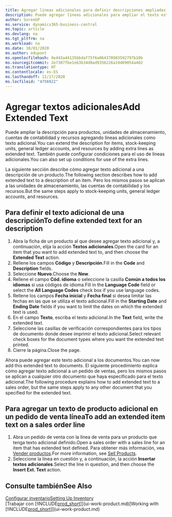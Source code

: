 ```yaml
---
title: Agregar líneas adicionales para definir descripciones ampliadas
description: Puede agregar líneas adicionales para ampliar el texto estándar que describe un producto, una cuenta y otros datos.
author: SorenGP
ms.service: dynamics365-business-central
ms.topic: article
ms.devlang: na
ms.tgt_pltfrm: na
ms.workload: na
ms.date: 10/01/2020
ms.author: edupont
ms.openlocfilehash: 9e443a44135bbdaf75f6a064370983592797b10b
ms.sourcegitcommit: 2e7307fbe1eb3b34d0ad9356226a19409054a402
ms.translationtype: HT
ms.contentlocale: es-ES
ms.lasthandoff: 12/17/2020
ms.locfileid: "4756922"
---
```

# <a name="add-extended-text"></a><span data-ttu-id="2b47e-103">Agregar textos adicionales</span><span class="sxs-lookup"><span data-stu-id="2b47e-103">Add Extended Text</span></span>

<span data-ttu-id="2b47e-104">Puede ampliar la descripción para productos, unidades de almacenamiento, cuentas de contabilidad y recursos agregando líneas adicionales como texto adicional.</span><span class="sxs-lookup"><span data-stu-id="2b47e-104">You can extend the description for items, stock-keeping units, general ledger accounts, and resources by adding extra lines as extended text.</span></span> <span data-ttu-id="2b47e-105">También puede configurar condiciones para el uso de líneas adicionales.</span><span class="sxs-lookup"><span data-stu-id="2b47e-105">You can also set up conditions for use of the extra lines.</span></span>  

<span data-ttu-id="2b47e-106">La siguiente sección describe cómo agregar texto adicional a una descripción de un producto.</span><span class="sxs-lookup"><span data-stu-id="2b47e-106">The following section describes how to add extended text to a description of an item.</span></span> <span data-ttu-id="2b47e-107">Pero los mismos pasos se aplican a las unidades de almacenamiento, las cuentas de contabilidad y los recursos.</span><span class="sxs-lookup"><span data-stu-id="2b47e-107">But the same steps apply to stock-keeping units, general ledger accounts, and resources.</span></span>  

## <a name="to-define-extended-text-for-an-description"></a><span data-ttu-id="2b47e-108">Para definir el texto adicional de una descripción</span><span class="sxs-lookup"><span data-stu-id="2b47e-108">To define extended text for an description</span></span>

1. <span data-ttu-id="2b47e-109">Abra la ficha de un producto al que desee agregar texto adicional y, a continuación, elija la acción **Textos adicionales**.</span><span class="sxs-lookup"><span data-stu-id="2b47e-109">Open the card for an item that you want to add extended text to, and then choose the **Extended Text** action.</span></span>
2. <span data-ttu-id="2b47e-110">Rellene los campos **Código** y **Descripción**.</span><span class="sxs-lookup"><span data-stu-id="2b47e-110">Fill in the **Code** and **Description** fields.</span></span>
3. <span data-ttu-id="2b47e-111">Seleccione **Nuevo**.</span><span class="sxs-lookup"><span data-stu-id="2b47e-111">Choose the **New**.</span></span>
4. <span data-ttu-id="2b47e-112">Rellene el campo **Cód. idioma** o seleccione la casilla **Común a todos los idiomas** si usa códigos de idioma.</span><span class="sxs-lookup"><span data-stu-id="2b47e-112">Fill in the **Language Code** field or select the **All Language Codes** check box if you use language codes.</span></span>
5. <span data-ttu-id="2b47e-113">Rellene los campos **Fecha inicial** y **Fecha final** si desea limitar las fechas en las que se utiliza el texto adicional.</span><span class="sxs-lookup"><span data-stu-id="2b47e-113">Fill in the **Starting Date** and **Ending Date** fields if you want to limit the dates on which the extended text is used.</span></span>
6. <span data-ttu-id="2b47e-114">En el campo **Texto**, escriba el texto adicional.</span><span class="sxs-lookup"><span data-stu-id="2b47e-114">In the **Text** field, write the extended text.</span></span>
7. <span data-ttu-id="2b47e-115">Seleccione las casillas de verificación correspondientes para los tipos de documento donde desee imprimir el texto adicional.</span><span class="sxs-lookup"><span data-stu-id="2b47e-115">Select relevant check boxes for the document types where you want the extended text printed.</span></span>
8. <span data-ttu-id="2b47e-116">Cierre la página.</span><span class="sxs-lookup"><span data-stu-id="2b47e-116">Close the page.</span></span>

<span data-ttu-id="2b47e-117">Ahora puede agregar este texto adicional a los documentos.</span><span class="sxs-lookup"><span data-stu-id="2b47e-117">You can now add this extended text to documents.</span></span> <span data-ttu-id="2b47e-118">El siguiente procedimiento explica cómo agregar texto adicional a un pedido de ventas, pero los mismos pasos se aplican a cualquier otro documento que haya especificado para el texto adicional.</span><span class="sxs-lookup"><span data-stu-id="2b47e-118">The following procedure explains how to add extended text to a sales order, but the same steps apply to any other document that you specified for the extended text.</span></span>  

## <a name="to-add-an-extended-item-text-on-a-sales-order-line"></a><span data-ttu-id="2b47e-119">Para agregar un texto de producto adicional en un pedido de venta línea</span><span class="sxs-lookup"><span data-stu-id="2b47e-119">To add an extended item text on a sales order line</span></span>

1. <span data-ttu-id="2b47e-120">Abra un pedido de venta con la línea de venta para un producto que tenga texto adicional definido.</span><span class="sxs-lookup"><span data-stu-id="2b47e-120">Open a sales order with a sales line for an item that has extended text defined.</span></span> <span data-ttu-id="2b47e-121">Para obtener más información, vea [Vender productos](sales-how-sell-products.md).</span><span class="sxs-lookup"><span data-stu-id="2b47e-121">For more information, see [Sell Products](sales-how-sell-products.md).</span></span>
2. <span data-ttu-id="2b47e-122">Seleccione la línea en cuestión y, a continuación, la acción **Insertar textos adicionales**.</span><span class="sxs-lookup"><span data-stu-id="2b47e-122">Select the line in question, and then choose the **Insert Ext. Text** action.</span></span>

## <a name="see-also"></a><span data-ttu-id="2b47e-123">Consulte también</span><span class="sxs-lookup"><span data-stu-id="2b47e-123">See Also</span></span>

[<span data-ttu-id="2b47e-124">Configurar inventario</span><span class="sxs-lookup"><span data-stu-id="2b47e-124">Setting Up Inventory</span></span>](inventory-setup-inventory.md)  
<span data-ttu-id="2b47e-125">[Trabajar con [!INCLUDE[prod_short](includes/prod_short.md)]](ui-work-product.md)</span><span class="sxs-lookup"><span data-stu-id="2b47e-125">[Working with [!INCLUDE[prod_short](includes/prod_short.md)]](ui-work-product.md)</span></span>
